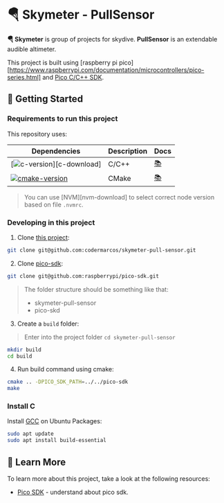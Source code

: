 # 🪂 Skymeter - PullSensor

**🪂 Skymeter** is group of projects for skydive. **PullSensor** is an extendable audible altimeter.

This project is built using [raspberry pi pico][https://www.raspberrypi.com/documentation/microcontrollers/pico-series.html] and [Pico C/C++ SDK][pico-sdk-doc].

## 🎉 Getting Started

### Requirements to run this project

This repository uses:

| Dependencies                                 | Description        | Docs             |
| -------------------------------------------- | ------------------ | ---------------- |
| [![c-version]][c-download]                   | C/C++              | [📚](#install-c) |
| [![cmake-version]][cmake-download]           | CMake              | [📚][cmake-doc]  |

> You can use [NVM][nvm-download] to select correct node version based on file `.nvmrc`.


### Developing in this project

1. Clone [this project]():

```bash
git clone git@github.com:codermarcos/skymeter-pull-sensor.git
```

2. Clone [pico-sdk](https://github.com/raspberrypi/pico-sdk):

```bash
git clone git@github.com:raspberrypi/pico-sdk.git
```

> The folder structure should be something like that:
> - skymeter-pull-sensor
> - pico-skd

3. Create a `build` folder:

> Enter into the project folder `cd skymeter-pull-sensor`

```bash
mkdir build
cd build
```

4. Run build command using cmake:

```bash
cmake .. -DPICO_SDK_PATH=../../pico-sdk
make
```

### Install C

Install [GCC](https://gcc.gnu.org/) on Ubuntu Packages:

```bash
sudo apt update
sudo apt install build-essential
```

## 📖 Learn More

To learn more about this project, take a look at the following resources:

* [Pico SDK][pico-sdk-doc] - understand about pico sdk.

[c-doc]: https://learn.microsoft.com/pt-br/cpp/c-language/?view=msvc-170
[c-version]: https://img.shields.io/badge/c-11.4.0-blue

[cmake-download]: https://cmake.org/download/
[cmake-doc]: https://cmake.org/documentation/
[cmake-version]: https://img.shields.io/badge/cmake-3.22.1-blue


[pico-sdk-doc]: https://www.raspberrypi.com/documentation/microcontrollers/c_sdk.html
